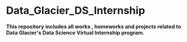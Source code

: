 # Data_Glacier_DS_Internship

**This repository includes all works , homeworks and projects related to Data Glacier's Data Science Virtual Internship program.**
